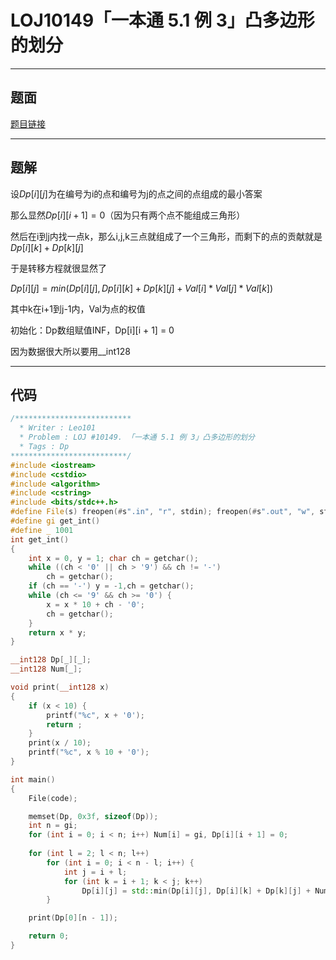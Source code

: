 # LOJ10149「一本通 5.1 例 3」凸多边形的划分

---

## 题面

[题目链接](https://loj.ac/problem/10149)

---

## 题解

设$Dp[i][j]$为在编号为i的点和编号为j的点之间的点组成的最小答案

那么显然$Dp[i][i + 1] = 0$（因为只有两个点不能组成三角形）

然后在i到j内找一点k，那么i,j,k三点就组成了一个三角形，而剩下的点的贡献就是$Dp[i][k]+Dp[k][j]$

于是转移方程就很显然了

$Dp[i][j] = min(Dp[i][j], Dp[i][k] + Dp[k][j] + Val[i] * Val[j] * Val[k])$

其中k在i+1到j-1内，Val为点的权值

初始化：Dp数组赋值INF，Dp[i][i + 1] = 0

因为数据很大所以要用__int128

---

## 代码

```c++
/**************************
  * Writer : Leo101
  * Problem : LOJ #10149. 「一本通 5.1 例 3」凸多边形的划分
  * Tags : Dp
**************************/
#include <iostream>
#include <cstdio>
#include <algorithm>
#include <cstring>
#include <bits/stdc++.h>
#define File(s) freopen(#s".in", "r", stdin); freopen(#s".out", "w", stdout)
#define gi get_int()
#define _ 1001
int get_int()
{
	int x = 0, y = 1; char ch = getchar();
	while ((ch < '0' || ch > '9') && ch != '-')
		ch = getchar();
	if (ch == '-') y = -1,ch = getchar();
	while (ch <= '9' && ch >= '0') {
		x = x * 10 + ch - '0';
		ch = getchar();
	}
	return x * y;
}

__int128 Dp[_][_];
__int128 Num[_];

void print(__int128 x)
{
	if (x < 10) {
		printf("%c", x + '0');
		return ;
	}
	print(x / 10);
	printf("%c", x % 10 + '0');
}

int main()
{
	File(code);

	memset(Dp, 0x3f, sizeof(Dp));
	int n = gi;
	for (int i = 0; i < n; i++) Num[i] = gi, Dp[i][i + 1] = 0;
	
	for (int l = 2; l < n; l++)
		for (int i = 0; i < n - l; i++) {
			int j = i + l;
			for (int k = i + 1; k < j; k++) 
				Dp[i][j] = std::min(Dp[i][j], Dp[i][k] + Dp[k][j] + Num[i] * Num[j] * Num[k]);
		}

	print(Dp[0][n - 1]);

	return 0;
}
```